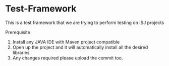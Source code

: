 # Test-Framework
This is a test framework that we are trying to perform testing on ISJ projects

Prerequisite
1. Install any JAVA IDE with Maven project compatible
2. Open up the project and it will automatically install all the desired libraries
3. Any changes required please upload the commit too.
